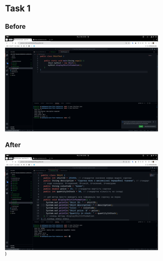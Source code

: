 # Task 1

## Before
![alt text](https://github.com/ppc-ntu-khpi/java-first-1kalina/blob/main/Solution/task1.1.png)

## After
![alt text](https://github.com/ppc-ntu-khpi/java-first-1kalina/blob/main/Solution/task1.2.png))